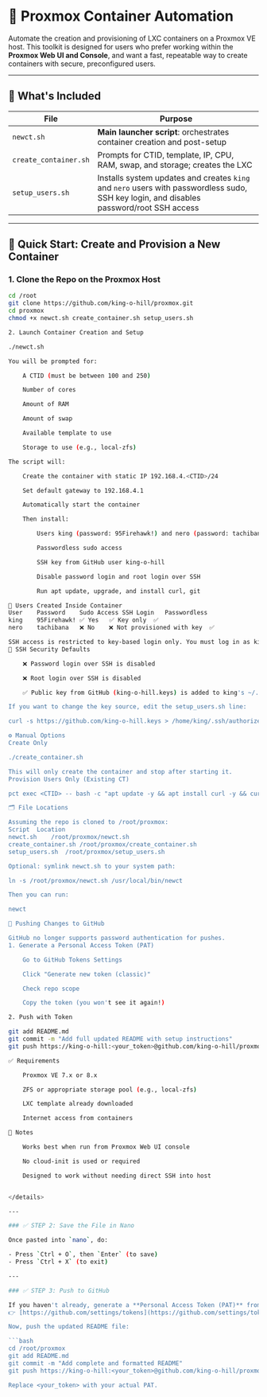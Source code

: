 # 🧰 Proxmox Container Automation

Automate the creation and provisioning of LXC containers on a Proxmox VE host. This toolkit is designed for users who prefer working within the **Proxmox Web UI and Console**, and want a fast, repeatable way to create containers with secure, preconfigured users.

---

## 📁 What's Included

| File                | Purpose |
|---------------------|---------|
| `newct.sh`          | **Main launcher script**: orchestrates container creation and post-setup |
| `create_container.sh` | Prompts for CTID, template, IP, CPU, RAM, swap, and storage; creates the LXC |
| `setup_users.sh`    | Installs system updates and creates `king` and `nero` users with passwordless sudo, SSH key login, and disables password/root SSH access |

---

## 🚀 Quick Start: Create and Provision a New Container

### 1. Clone the Repo on the Proxmox Host

```bash
cd /root
git clone https://github.com/king-o-hill/proxmox.git
cd proxmox
chmod +x newct.sh create_container.sh setup_users.sh

2. Launch Container Creation and Setup

./newct.sh

You will be prompted for:

    A CTID (must be between 100 and 250)

    Number of cores

    Amount of RAM

    Amount of swap

    Available template to use

    Storage to use (e.g., local-zfs)

The script will:

    Create the container with static IP 192.168.4.<CTID>/24

    Set default gateway to 192.168.4.1

    Automatically start the container

    Then install:

        Users king (password: 95Firehawk!) and nero (password: tachibana)

        Passwordless sudo access

        SSH key from GitHub user king-o-hill

        Disable password login and root login over SSH

        Run apt update, upgrade, and install curl, git

👥 Users Created Inside Container
User	Password	Sudo Access	SSH Login	Passwordless
king	95Firehawk!	✅ Yes	✅ Key only	✅
nero	tachibana	❌ No	❌ Not provisioned with key	✅

SSH access is restricted to key-based login only. You must log in as king using the SSH key fetched from GitHub.
🔐 SSH Security Defaults

    ❌ Password login over SSH is disabled

    ❌ Root login over SSH is disabled

    ✅ Public key from GitHub (king-o-hill.keys) is added to king's ~/.ssh/authorized_keys

If you want to change the key source, edit the setup_users.sh line:

curl -s https://github.com/king-o-hill.keys > /home/king/.ssh/authorized_keys

⚙️ Manual Options
Create Only

./create_container.sh

This will only create the container and stop after starting it.
Provision Users Only (Existing CT)

pct exec <CTID> -- bash -c "apt update -y && apt install curl -y && curl -sSL https://raw.githubusercontent.com/king-o-hill/proxmox/main/setup_users.sh | bash"

🗂 File Locations

Assuming the repo is cloned to /root/proxmox:
Script	Location
newct.sh	/root/proxmox/newct.sh
create_container.sh	/root/proxmox/create_container.sh
setup_users.sh	/root/proxmox/setup_users.sh

Optional: symlink newct.sh to your system path:

ln -s /root/proxmox/newct.sh /usr/local/bin/newct

Then you can run:

newct

💾 Pushing Changes to GitHub

GitHub no longer supports password authentication for pushes.
1. Generate a Personal Access Token (PAT)

    Go to GitHub Tokens Settings

    Click "Generate new token (classic)"

    Check repo scope

    Copy the token (you won't see it again!)

2. Push with Token

git add README.md
git commit -m "Add full updated README with setup instructions"
git push https://king-o-hill:<your_token>@github.com/king-o-hill/proxmox.git

✅ Requirements

    Proxmox VE 7.x or 8.x

    ZFS or appropriate storage pool (e.g., local-zfs)

    LXC template already downloaded

    Internet access from containers

📌 Notes

    Works best when run from Proxmox Web UI console

    No cloud-init is used or required

    Designed to work without needing direct SSH into host


</details>

---

### ✅ STEP 2: Save the File in Nano

Once pasted into `nano`, do:

- Press `Ctrl + O`, then `Enter` (to save)
- Press `Ctrl + X` (to exit)

---

### ✅ STEP 3: Push to GitHub

If you haven't already, generate a **Personal Access Token (PAT)** from GitHub with `repo` access:  
👉 [https://github.com/settings/tokens](https://github.com/settings/tokens)

Now, push the updated README file:

```bash
cd /root/proxmox
git add README.md
git commit -m "Add complete and formatted README"
git push https://king-o-hill:<your_token>@github.com/king-o-hill/proxmox.git

Replace <your_token> with your actual PAT.
